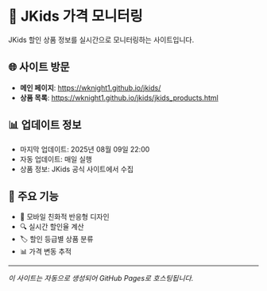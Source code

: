 # 🧸 JKids 가격 모니터링

JKids 할인 상품 정보를 실시간으로 모니터링하는 사이트입니다.

## 🌐 사이트 방문

- **메인 페이지**: https://wknight1.github.io/jkids/
- **상품 목록**: https://wknight1.github.io/jkids/jkids_products.html

## 📊 업데이트 정보

- 마지막 업데이트: 2025년 08월 09일 22:00
- 자동 업데이트: 매일 실행
- 상품 정보: JKids 공식 사이트에서 수집

## 🎯 주요 기능

- 📱 모바일 친화적 반응형 디자인
- 🔍 실시간 할인율 계산
- 🏷️ 할인 등급별 상품 분류
- 📊 가격 변동 추적

---

*이 사이트는 자동으로 생성되어 GitHub Pages로 호스팅됩니다.*
